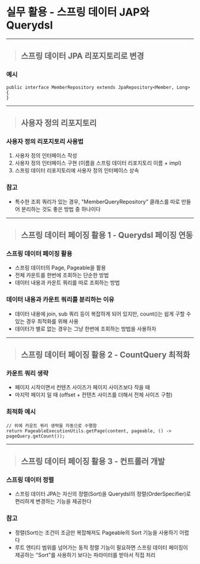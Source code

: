 
# 실무 활용 - 스프링 데이터 JAP와 Querydsl

-----------------------------------------------------------------------------------------------------------------------------------

> ## 스프링 데이터 JPA 리포지토리로 변경

### 예시
    public interface MemberRepository extends JpaRepository<Member, Long> {
    }

-----------------------------------------------------------------------------------------------------------------------------------

> ## 사용자 정의 리포지토리

### 사용자 정의 리포지토리 사용법
1. 사용자 정의 인터페이스 작성
2. 사용자 정의 인터페이스 구현 (이름을 스프링 데이터 리포지토리 이름 + impl)
3. 스프링 데이터 리포지토리에 사용자 정의 인터페이스 상속


### 참고
- 특수한 조회 쿼리가 있는 경우, "MemberQueryRepository" 클래스를 따로 만들어 분리하는 것도 좋은 방법 중 하나이다

-----------------------------------------------------------------------------------------------------------------------------------

> ## 스프링 데이터 페이징 활용 1 - Querydsl 페이징 연동

### 스프링 데이터 페이징 활용
- 스프링 데이터의 Page, Pageable을 활용
- 전체 카운트를 한번에 조회하는 단순한 방법
- 데이터 내용과 카운트 쿼리를 따로 조회하는 방법


### 데이터 내용과 카운트 쿼리를 분리하는 이유
- 데이터 내용에 join, sub 쿼리 등이 복잡하게 되어 있지만, count()는 쉽게 구할 수 있는 경우 최적화를 위해 사용
- 데이터가 별로 없는 경우는 그냥 한번에 조회하는 방법을 사용하자

-----------------------------------------------------------------------------------------------------------------------------------

> ## 스프링 데이터 페이징 활용 2 - CountQuery 최적화

### 카운트 쿼리 생략
- 페이지 시작이면서 컨텐츠 사이즈가 페이지 사이즈보다 작을 때
- 마지막 페이지 일 때 (offset + 컨텐츠 사이즈를 더해서 전체 사이즈 구함)


### 최적화 예시
    // 위에 카운트 쿼리 생략을 자동으로 수행함
    return PageableExecutionUtils.getPage(content, pageable, () -> pageQuery.getCount());

-----------------------------------------------------------------------------------------------------------------------------------

> ## 스프링 데이터 페이징 활용 3 - 컨트롤러 개발

### 스프링 데이터 정렬
- 스프링 데이터 JPA는 자신의 정렬(Sort)을 Querydsl의 정렬(OrderSpecifier)로 편리하게 변경하는 기능을 제공한다


### 참고
- 정렬(Sort)는 조건이 조금만 복잡해져도 Pageable의 Sort 기능을 사용하기 어렵다
- 루트 엔티티 범위를 넘어가는 동적 정렬 기능이 필요하면 스프링 데이터 페이징이 제공하는 "Sort"를 사용하기 보다는 파라미터를 받아서 직접 처리











